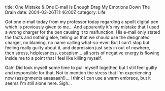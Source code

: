 title: One Mistake & One E-mail Is Enough Drag My Emotions Down The Drain
date: 2004-03-26T11:46:00Z
category: Life

Got one e-mail today from my professor today regarding a spoilt digital pen which is previously given to me… And apparently it's my mistake that I used a wrong charger for the pen causing it to malfunction. His e-mail only stated the facts and nothing else, telling us that we should use the designated charger, no blaming, no name calling what-so-ever. But I can't stop but feeling really guilty about it, and depression just sets in out of nowhere, then stress, helplessness, escapism… all sorts of negative energy is flowing inside me to a point that I feel like killing myself.

Gah! Did took myself some time to pull myself together, but I still feel guilty and responsible for that. Not to mention the stress that I'm experiencing now (assignments aaaaaaah!)… I think I can use a warm embrace, but it seems I'm still alone here. Sigh…

